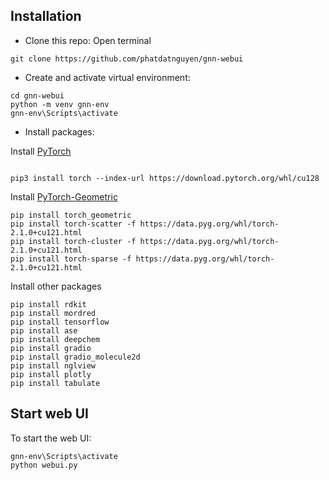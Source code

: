 ## Installation

- Clone this repo: Open terminal

```
git clone https://github.com/phatdatnguyen/gnn-webui
```

- Create and activate virtual environment:

```
cd gnn-webui
python -m venv gnn-env
gnn-env\Scripts\activate
```

- Install packages:

Install [PyTorch](https://pytorch.org/)

```

pip3 install torch --index-url https://download.pytorch.org/whl/cu128

```

Install [PyTorch-Geometric](https://pytorch-geometric.readthedocs.io/en/latest/install/installation.html)

```
pip install torch_geometric
pip install torch-scatter -f https://data.pyg.org/whl/torch-2.1.0+cu121.html
pip install torch-cluster -f https://data.pyg.org/whl/torch-2.1.0+cu121.html
pip install torch-sparse -f https://data.pyg.org/whl/torch-2.1.0+cu121.html

```

Install other packages

```
pip install rdkit
pip install mordred
pip install tensorflow
pip install ase
pip install deepchem
pip install gradio
pip install gradio_molecule2d
pip install nglview
pip install plotly
pip install tabulate
```

## Start web UI
To start the web UI:

```
gnn-env\Scripts\activate
python webui.py
```